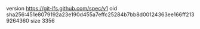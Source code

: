 version https://git-lfs.github.com/spec/v1
oid sha256:451e8079192a23e190d455a7effc25284b7bb8d00124363ee166ff2139264360
size 3356
